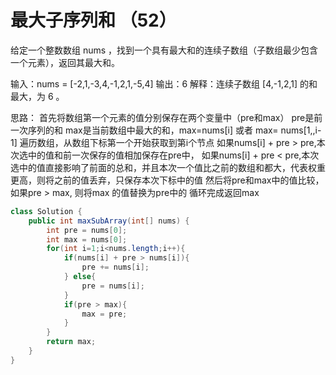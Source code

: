 # 最大子序列和 （52）

给定一个整数数组 nums ，找到一个具有最大和的连续子数组（子数组最少包含一个元素），返回其最大和。

输入：nums = [-2,1,-3,4,-1,2,1,-5,4]
输出：6
解释：连续子数组 [4,-1,2,1] 的和最大，为 6 。

思路：
  首先将数组第一个元素的值分别保存在两个变量中（pre和max）
  pre是前一次序列的和
  max是当前数组中最大的和，max=nums[i] 或者  max= nums[1,,i-1]
  遍历数组，从数组下标第一个开始获取到第i个节点
  如果nums[i] + pre > pre,本次选中的值和前一次保存的值相加保存在pre中，
  如果nums[i] + pre < pre,本次选中的值直接影响了前面的总和，并且本次一个值比之前的数组和都大，代表权重更高，则将之前的值丢弃，只保存本次下标中的值
  然后将pre和max中的值比较，如果pre > max, 则将max 的值替换为pre中的
  循环完成返回max
  
  
```java
class Solution {
    public int maxSubArray(int[] nums) {
        int pre = nums[0];
        int max = nums[0];
        for(int i=1;i<nums.length;i++){
            if(nums[i] + pre > nums[i]){
                pre += nums[i];
            } else{
                pre = nums[i];
            }
            if(pre > max){
                max = pre;
            }
        }
        return max;
    }
}
```
